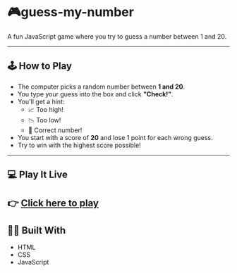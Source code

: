 # 🎮guess-my-number
A fun JavaScript game where you try to guess a number between 1 and 20.

---

## 🕹️ How to Play
- The computer picks a random number between **1 and 20**.
- You type your guess into the box and click **"Check!"**.
- You'll get a hint:
  - 📈 Too high!
  - 📉 Too low!
  - 🎉 Correct number!
- You start with a score of **20** and lose 1 point for each wrong guess.
- Try to win with the highest score possible!

---
## 💻 Play It Live
👉 [Click here to play]( https://mahmoud-codeee.github.io/guess-my-number/)
---
## 👨‍💻 Built With
- HTML
- CSS
- JavaScript
